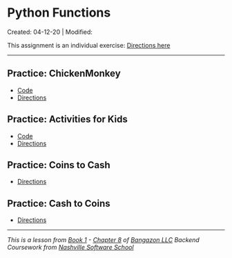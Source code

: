 # Python Functions

Created: 04-12-20 | Modified:

This assignment is an individual exercise: [Directions here](https://github.com/TrinityTerry/py-functions/blob/master/directions/directions.md)

---

## Practice: ChickenMonkey
- [Code](https://github.com/TrinityTerry/py-functions/blob/master/chicken-monkey.py#L1)
- [Directions](https://github.com/TrinityTerry/py-functions/blob/master/directions/directions.md#practice-chickenmonkey)

## Practice: Activities for Kids
- [Code](https://github.com/TrinityTerry/py-functions/blob/master/activities-for-kids.py#L1)
- [Directions](https://github.com/TrinityTerry/py-functions/blob/master/directions/directions.md#practice-activities-for-kids)

## Practice: Coins to Cash
<!-- - [Code]() -->
- [Directions](https://github.com/TrinityTerry/py-functions/blob/master/directions/directions.md#coins-to-cash)

## Practice: Cash to Coins
<!-- - [Code]() -->
- [Directions](https://github.com/TrinityTerry/py-functions/blob/master/directions/directions.md#cash-to-coins)

---
_This is a lesson from [Book 1](https://github.com/nashville-software-school/bangazon-llc/tree/master/book-1-orientation) - [Chapter 8](https://github.com/nashville-software-school/bangazon-llc/blob/master/book-1-orientation/chapters/FUNCTIONS_INTRO.md) of [Bangazon LLC](https://github.com/nashville-software-school/bangazon-llc) Backend Coursework from [Nashville Software School](https://github.com/nashville-software-school)_